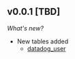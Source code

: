## v0.0.1 [TBD]

_What's new?_
​

- New tables added
  - [datadog_user](https://hub.steampipe.io/plugins/turbot/datadog/tables/datadog_user)

